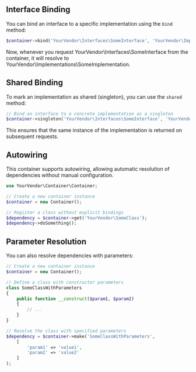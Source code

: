 ## Interface Binding

You can bind an interface to a specific implementation using the `bind` method:
```php
$container->bind('YourVendor\Interfaces\SomeInterface', 'YourVendor\Implementations\SomeImplementation');
```

Now, whenever you request YourVendor\Interfaces\SomeInterface from the container, it will resolve to YourVendor\Implementations\SomeImplementation.

## Shared Binding

To mark an implementation as shared (singleton), you can use the `shared` method:
```php
// Bind an interface to a concrete implementation as a singleton
$container->singleton('YourVendor\Interfaces\SomeInterface', 'YourVendor\Implementations\SomeImplementation');
```

This ensures that the same instance of the implementation is returned on subsequent requests.

## Autowiring

This container supports autowiring, allowing automatic resolution of dependencies without manual configuration.

```php
use YourVendor\Container\Container;

// Create a new container instance
$container = new Container();

// Register a class without explicit bindings
$dependency = $container->get('YourVendor\SomeClass');
$dependency->doSomething();
```

## Parameter Resolution

You can also resolve dependencies with parameters:

```php
// Create a new container instance
$container = new Container();

// Define a class with constructor parameters
class SomeClassWithParameters
{
    public function __construct($param1, $param2)
    {
        // ...
    }
}

// Resolve the class with specified parameters
$dependency = $container->make('SomeClassWithParameters',
    [
        'param1' => 'value1',
        'param2' => 'value2'
    ]
);
```
